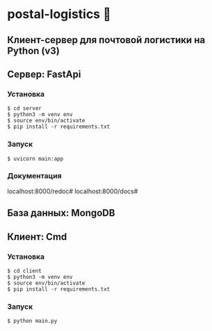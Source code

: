 # postal-logistics 📮

## Клиент-сервер для почтовой логистики на Python (v3)


## Сервер: FastApi
### Установка
```shell
$ cd server
$ python3 -m venv env
$ source env/bin/activate
$ pip install -r requirements.txt
```
### Запуск
```shell
$ uvicorn main:app
```
### Документация
localhost:8000/redoc#
localhost:8000/docs#

## База данных: MongoDB

## Клиент: Cmd
### Установка
```shell
$ cd client
$ python3 -m venv env
$ source env/bin/activate
$ pip install -r requirements.txt
```
### Запуск
```shell
$ python main.py
```
